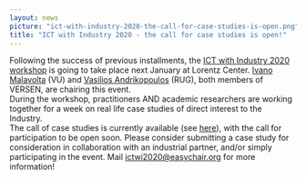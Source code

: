 ```yaml
---
layout: news
picture: "ict-with-industry-2020-the-call-for-case-studies-is-open.png"
title: "ICT with Industry 2020 - the call for case studies is open!"
---
```


<p>Following the success of previous installments, the <a href="https://ict-research.nl/ict-with-industry/">ICT with Industry 2020 workshop</a> is going to take place next January at Lorentz Center. <a href="http://ivanomalavolta.com">Ivano Malavolta</a> (VU) and <a href="https://www.rug.nl/staff/v.andrikopoulos/">Vasilios Andrikopoulos</a> (RUG), both members of VERSEN, are chairing this event.&nbsp;<br />
During&nbsp;the workshop, practitioners AND academic researchers are working together for a week on real life case studies of direct interest to the Industry.<br />
The call of case studies is currently available (see <a href="https://ict-research.nl/wordpress/wp-content/uploads/2019/02/ICT-with-Industry-2020-Call-for-Case-Studies-3.pdf">here</a>), with the call for participation to be open soon. Please consider submitting a case study for consideration in collaboration with an industrial partner, and/or simply participating in the event. Mail <a href="mailto:ictwi2020@easychair.org">ictwi2020@easychair.org</a> for more information!</p>

		